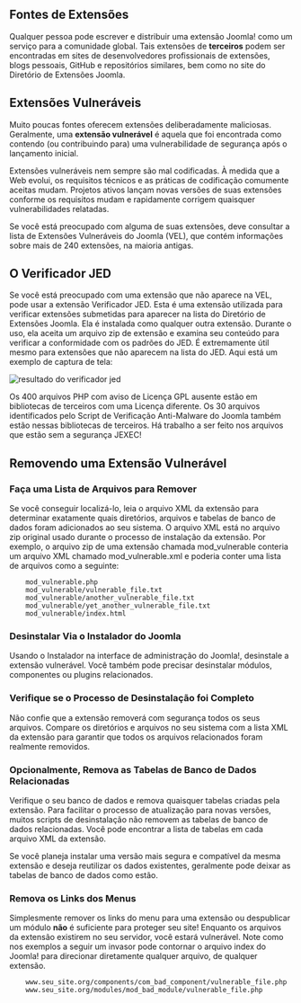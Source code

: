 <!-- Filename: jdocmanual?manual=user&heading=extensions&filename=vulnerable-extensions.md / Display title: Extensões Vulneráveis  -->

## Fontes de Extensões

Qualquer pessoa pode escrever e distribuir uma extensão Joomla! como um serviço para a
comunidade global. Tais extensões de **terceiros** podem ser encontradas em sites de desenvolvedores profissionais de extensões, blogs pessoais, GitHub e repositórios similares, bem como no site do Diretório de Extensões Joomla.

## Extensões Vulneráveis

Muito poucas fontes oferecem extensões deliberadamente maliciosas. Geralmente, uma **extensão vulnerável** é aquela que foi encontrada como contendo (ou contribuindo para) uma vulnerabilidade de segurança após o lançamento inicial.

Extensões vulneráveis nem sempre são mal codificadas. À medida que a Web evolui, os requisitos técnicos e as práticas de codificação comumente aceitas mudam. Projetos ativos lançam novas versões de suas extensões conforme os requisitos mudam e rapidamente corrigem quaisquer vulnerabilidades relatadas.

Se você está preocupado com alguma de suas extensões, deve consultar a lista de Extensões Vulneráveis do Joomla (VEL), que contém informações sobre mais de 240 extensões, na maioria antigas.

## O Verificador JED

Se você está preocupado com uma extensão que não aparece na VEL, pode usar a extensão Verificador JED. Esta é uma extensão utilizada para verificar extensões submetidas para aparecer na lista do Diretório de Extensões Joomla. Ela é instalada como qualquer outra extensão. Durante o uso, ela aceita um arquivo zip de extensão e examina seu conteúdo para verificar a conformidade com os padrões do JED. É extremamente útil mesmo para extensões que não aparecem na lista do JED. Aqui está um exemplo de captura de tela:

![resultado do verificador jed](../../../en/images/extensions/extensions-jed-checker.png)

Os 400 arquivos PHP com aviso de Licença GPL ausente estão em bibliotecas de terceiros com uma Licença diferente. Os 30 arquivos identificados pelo Script de Verificação Anti-Malware do Joomla também estão nessas bibliotecas de terceiros. Há trabalho a ser feito nos arquivos que estão sem a segurança JEXEC!

## Removendo uma Extensão Vulnerável

### Faça uma Lista de Arquivos para Remover

Se você conseguir localizá-lo, leia o arquivo XML da extensão para determinar exatamente quais diretórios, arquivos e tabelas de banco de dados foram adicionados ao seu sistema. O arquivo XML está no arquivo zip original usado durante o processo de instalação da extensão. Por exemplo, o arquivo zip de uma extensão chamada mod_vulnerable conteria um arquivo XML chamado mod_vulnerable.xml e poderia conter uma lista de arquivos como a seguinte:

```
    mod_vulnerable.php
    mod_vulnerable/vulnerable_file.txt
    mod_vulnerable/another_vulnerable_file.txt
    mod_vulnerable/yet_another_vulnerable_file.txt
    mod_vulnerable/index.html
```

### Desinstalar Via o Instalador do Joomla

Usando o Instalador na interface de administração do Joomla!, desinstale a extensão vulnerável. Você também pode precisar desinstalar módulos, componentes ou plugins relacionados.

### Verifique se o Processo de Desinstalação foi Completo

Não confie que a extensão removerá com segurança todos os seus arquivos. Compare os diretórios e arquivos no seu sistema com a lista XML da extensão para garantir que todos os arquivos relacionados foram realmente removidos.

### Opcionalmente, Remova as Tabelas de Banco de Dados Relacionadas

Verifique o seu banco de dados e remova quaisquer tabelas criadas pela extensão. Para facilitar o processo de atualização para novas versões, muitos scripts de desinstalação não removem as tabelas de banco de dados relacionadas. Você pode encontrar a lista de tabelas em cada arquivo XML da extensão.

Se você planeja instalar uma versão mais segura e compatível da mesma extensão e deseja reutilizar os dados existentes, geralmente pode deixar as tabelas de banco de dados como estão.

### Remova os Links dos Menus

Simplesmente remover os links do menu para uma extensão ou despublicar um módulo **não** é suficiente para proteger seu site! Enquanto os arquivos da extensão existirem no seu servidor, você estará vulnerável. Note como nos exemplos a seguir um invasor pode contornar o arquivo index do Joomla! para direcionar diretamente qualquer arquivo, de qualquer extensão.

```
    www.seu_site.org/components/com_bad_component/vulnerable_file.php
    www.seu_site.org/modules/mod_bad_module/vulnerable_file.php
```

